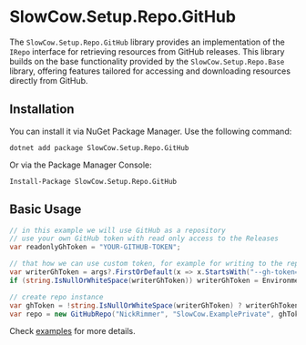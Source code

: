 # SlowCow.Setup.Repo.GitHub

The `SlowCow.Setup.Repo.GitHub` library provides an implementation of the `IRepo` interface for retrieving resources from GitHub releases. This library builds on the base functionality provided by the `SlowCow.Setup.Repo.Base` library, offering features tailored for accessing and downloading resources directly from GitHub.

## Installation

You can install it via NuGet Package Manager. Use the following command:

```shell
dotnet add package SlowCow.Setup.Repo.GitHub
```

Or via the Package Manager Console:

```shell
Install-Package SlowCow.Setup.Repo.GitHub
```

## Basic Usage

```C#
// in this example we will use GitHub as a repository
// use your own GitHub token with read only access to the Releases
var readonlyGhToken = "YOUR-GITHUB-TOKEN";

// that how we can use custom token, for example for writing to the repository
var writerGhToken = args?.FirstOrDefault(x => x.StartsWith("--gh-token="))?.Substring("--gh-token=".Length).Trim();
if (string.IsNullOrWhiteSpace(writerGhToken)) writerGhToken = Environment.GetEnvironmentVariable("GH_TOKEN");

// create repo instance
var ghToken = !string.IsNullOrWhiteSpace(writerGhToken) ? writerGhToken : readonlyGhToken;
var repo = new GitHubRepo("NickRimmer", "SlowCow.ExamplePrivate", ghToken);
```

Check [examples](https://github.com/SlowCow-Project/SlowCow/tree/main/src/Examples/Example.Setup) for more details.
